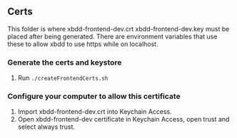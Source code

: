 ## Certs

This folder is where xbdd-frontend-dev.crt xbdd-frontend-dev.key must be placed after being generated.
There are environment variables that use these to allow xbdd to use https while on localhost.

### Generate the certs and keystore

1. Run `./createFrontendCerts.sh`

### Configure your computer to allow this certificate

1. Import xbdd-frontend-dev.crt into Keychain Access.
1. Open xbdd-frontend-dev certificate in Keychain Access, open trust and select always trust.
